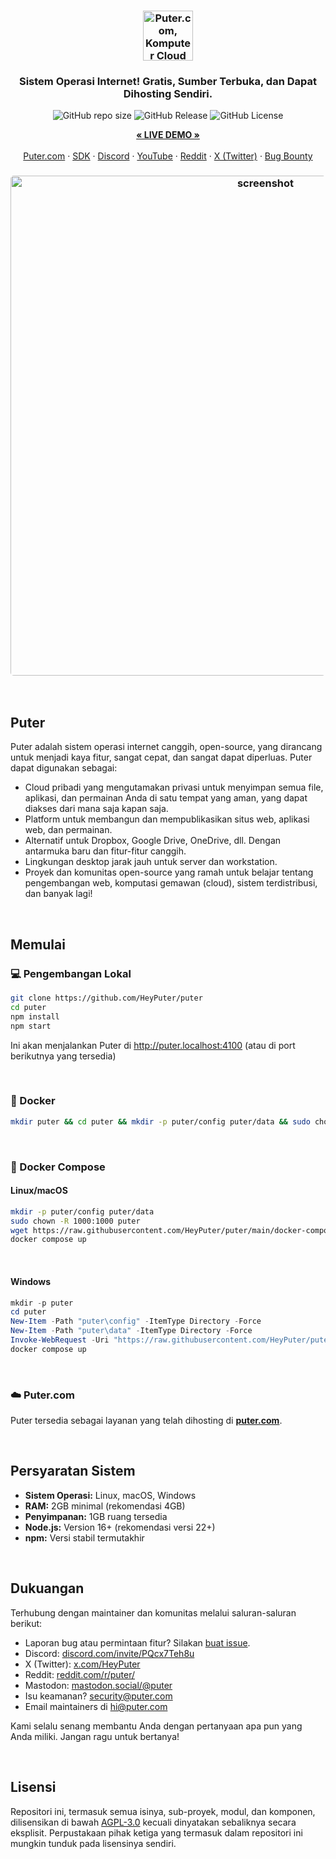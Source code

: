 <h3 align="center"><img width="80" alt="Puter.com, Komputer Cloud Pribadi: Semua file, aplikasi, dan permainan Anda berada di satu tempat yang dapat diakses dari mana saja kapan saja." src="https://assets.puter.site/puter-logo.png"></h3>

<h3 align="center">Sistem Operasi Internet! Gratis, Sumber Terbuka, dan Dapat Dihosting Sendiri.</h3>

<p align="center">
    <img alt="GitHub repo size" src="https://img.shields.io/github/repo-size/HeyPuter/puter"> <img alt="GitHub Release" src="https://img.shields.io/github/v/release/HeyPuter/puter?label=latest%20version"> <img alt="GitHub License" src="https://img.shields.io/github/license/HeyPuter/puter">
</p>
<p align="center">
    <a href="https://puter.com/"><strong>« LIVE DEMO »</strong></a>
    <br />
    <br />
    <a href="https://puter.com">Puter.com</a>
    ·
    <a href="https://docs.puter.com" target="_blank">SDK</a>
    ·
    <a href="https://discord.com/invite/PQcx7Teh8u">Discord</a>
    ·
    <a href="https://www.youtube.com/@EricsPuterVideos">YouTube</a>
    ·
    <a href="https://reddit.com/r/puter">Reddit</a>
    ·
    <a href="https://twitter.com/HeyPuter">X (Twitter)</a>
    ·
    <a href="https://hackerone.com/puter_h1b">Bug Bounty</a>
</p>

<h3 align="center"><img width="800" style="border-radius:5px;" alt="screenshot" src="https://assets.puter.site/puter.com-screenshot-3.webp"></h3>

<br/>

## Puter

Puter adalah sistem operasi internet canggih, open-source, yang dirancang untuk menjadi kaya fitur, sangat cepat, dan sangat dapat diperluas. Puter dapat digunakan sebagai:

- Cloud pribadi yang mengutamakan privasi untuk menyimpan semua file, aplikasi, dan permainan Anda di satu tempat yang aman, yang dapat diakses dari mana saja kapan saja.
- Platform untuk membangun dan mempublikasikan situs web, aplikasi web, dan permainan.
- Alternatif untuk Dropbox, Google Drive, OneDrive, dll. Dengan antarmuka baru dan fitur-fitur canggih.
- Lingkungan desktop jarak jauh untuk server dan workstation.
- Proyek dan komunitas open-source yang ramah untuk belajar tentang pengembangan web, komputasi gemawan (cloud), sistem terdistribusi, dan banyak lagi!

<br/>

## Memulai


### 💻 Pengembangan Lokal

```bash
git clone https://github.com/HeyPuter/puter
cd puter
npm install
npm start
```

Ini akan menjalankan Puter di http://puter.localhost:4100 (atau di port berikutnya yang tersedia)

<br/>

### 🐳 Docker


```bash
mkdir puter && cd puter && mkdir -p puter/config puter/data && sudo chown -R 1000:1000 puter && docker run --rm -p 4100:4100 -v `pwd`/puter/config:/etc/puter -v `pwd`/puter/data:/var/puter  ghcr.io/heyputer/puter
```

<br/>


### 🐙 Docker Compose


#### Linux/macOS
```bash
mkdir -p puter/config puter/data
sudo chown -R 1000:1000 puter
wget https://raw.githubusercontent.com/HeyPuter/puter/main/docker-compose.yml
docker compose up
```
<br/>

#### Windows


```powershell
mkdir -p puter
cd puter
New-Item -Path "puter\config" -ItemType Directory -Force
New-Item -Path "puter\data" -ItemType Directory -Force
Invoke-WebRequest -Uri "https://raw.githubusercontent.com/HeyPuter/puter/main/docker-compose.yml" -OutFile "docker-compose.yml"
docker compose up
```
<br/>

### ☁️ Puter.com

Puter tersedia sebagai layanan yang telah dihosting di [**puter.com**](https://puter.com).

<br/>

## Persyaratan Sistem

- **Sistem Operasi:** Linux, macOS, Windows
- **RAM:** 2GB minimal (rekomendasi 4GB)
- **Penyimpanan:** 1GB ruang tersedia
- **Node.js:** Version 16+ (rekomendasi versi 22+)
- **npm:** Versi stabil termutakhir

<br/>

## Dukuangan

Terhubung dengan maintainer dan komunitas melalui saluran-saluran berikut:

- Laporan bug atau permintaan fitur? Silakan [buat issue](https://github.com/HeyPuter/puter/issues/new/choose).
- Discord: [discord.com/invite/PQcx7Teh8u](https://discord.com/invite/PQcx7Teh8u)
- X (Twitter): [x.com/HeyPuter](https://x.com/HeyPuter)
- Reddit: [reddit.com/r/puter/](https://www.reddit.com/r/puter/)
- Mastodon: [mastodon.social/@puter](https://mastodon.social/@puter)
- Isu keamanan? [security@puter.com](mailto:security@puter.com)
- Email maintainers di [hi@puter.com](mailto:hi@puter.com)

Kami selalu senang membantu Anda dengan pertanyaan apa pun yang Anda miliki. Jangan ragu untuk bertanya!

<br/>


##  Lisensi

Repositori ini, termasuk semua isinya, sub-proyek, modul, dan komponen, dilisensikan di bawah [AGPL-3.0](https://github.com/HeyPuter/puter/blob/main/LICENSE.txt) kecuali dinyatakan sebaliknya secara eksplisit. Perpustakaan pihak ketiga yang termasuk dalam repositori ini mungkin tunduk pada lisensinya sendiri.

<br/>
